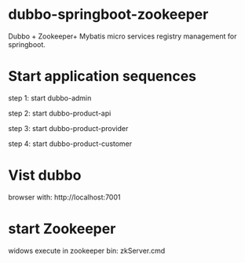 # dubbo-springboot-zookeeper

Dubbo + Zookeeper+ Mybatis micro services registry management for springboot.


# Start application sequences

step 1: start dubbo-admin

step 2: start dubbo-product-api

step 3: start dubbo-product-provider

step 4: start dubbo-product-customer

# Vist dubbo

browser with: http://localhost:7001

# start Zookeeper

widows execute in zookeeper bin: zkServer.cmd
